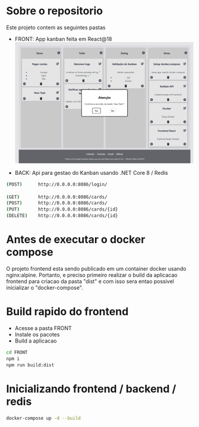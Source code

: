 # Sobre o repositorio
Este projeto contem as seguintes pastas
- FRONT: App kanban feita em React@18
![alt text](image.png)

- BACK: Api para gestao do Kanban usando .NET Core 8 / Redis
```sh
(POST)      http://0.0.0.0:8086/login/

(GET)       http://0.0.0.0:8086/cards/
(POST)      http://0.0.0.0:8086/cards/
(PUT)       http://0.0.0.0:8086/cards/{id}
(DELETE)    http://0.0.0.0:8086/cards/{id}
```

# Antes de executar o docker compose
O projeto frontend esta sendo publicado em um container docker
usando nginx:alpine. Portanto, e preciso primeiro realizar o build
da aplicacao frontend para criacao da pasta "dist" e com isso 
sera entao possivel inicializar o "docker-compose".

# Build rapido do frontend
- Acesse a pasta FRONT
- Instale os pacotes
- Build a aplicacao
```sh
cd FRONT
npm i
npm run build:dist
```

# Inicializando frontend / backend / redis
```sh
docker-compose up -d --build
```


